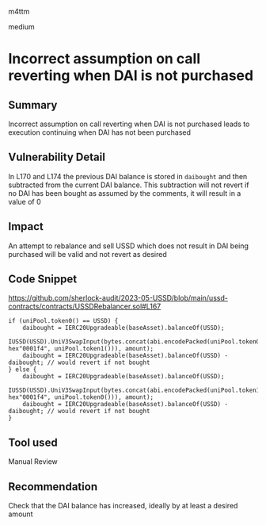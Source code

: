 m4ttm

medium

# Incorrect assumption on call reverting when DAI is not purchased

## Summary
Incorrect assumption on call reverting when DAI is not purchased leads to execution continuing when DAI has not been purchased

## Vulnerability Detail
In L170 and L174 the previous DAI balance is stored in `daibought` and then subtracted from the current DAI balance. This subtraction will not revert if no DAI has been bought as assumed by the comments, it will result in a value of 0

## Impact
An attempt to rebalance and sell USSD which does not result in DAI being purchased will be valid and not revert as desired

## Code Snippet
<https://github.com/sherlock-audit/2023-05-USSD/blob/main/ussd-contracts/contracts/USSDRebalancer.sol#L167>
```solidity
if (uniPool.token0() == USSD) {
    daibought = IERC20Upgradeable(baseAsset).balanceOf(USSD);
    IUSSD(USSD).UniV3SwapInput(bytes.concat(abi.encodePacked(uniPool.token0(), hex"0001f4", uniPool.token1())), amount);
    daibought = IERC20Upgradeable(baseAsset).balanceOf(USSD) - daibought; // would revert if not bought
} else {
    daibought = IERC20Upgradeable(baseAsset).balanceOf(USSD);
    IUSSD(USSD).UniV3SwapInput(bytes.concat(abi.encodePacked(uniPool.token1(), hex"0001f4", uniPool.token0())), amount);
    daibought = IERC20Upgradeable(baseAsset).balanceOf(USSD) - daibought; // would revert if not bought
}
```

## Tool used
Manual Review

## Recommendation
Check that the DAI balance has increased, ideally by at least a desired amount